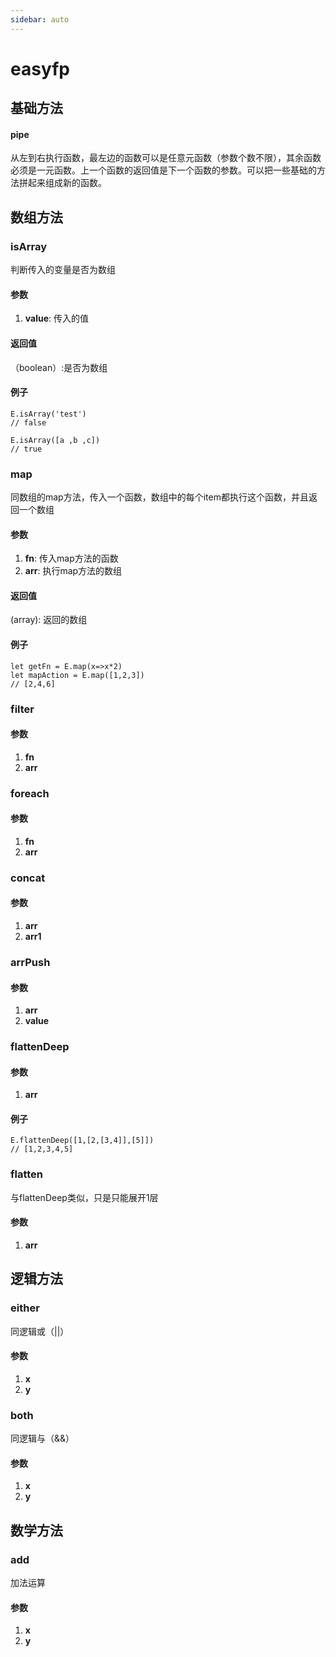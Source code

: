 ```yaml
---
sidebar: auto
---
```

# easyfp

## 基础方法
#### pipe
从左到右执行函数，最左边的函数可以是任意元函数（参数个数不限），其余函数必须是一元函数。上一个函数的返回值是下一个函数的参数。可以把一些基础的方法拼起来组成新的函数。

## 数组方法
### isArray
判断传入的变量是否为数组
#### 参数
1. **value**: 传入的值
#### 返回值
（boolean）:是否为数组
#### 例子
```
E.isArray('test')
// false

E.isArray([a ,b ,c])
// true
```
### map
同数组的map方法，传入一个函数，数组中的每个item都执行这个函数，并且返回一个数组
#### 参数
1. **fn**: 传入map方法的函数
2. **arr**: 执行map方法的数组
#### 返回值
(array): 返回的数组
#### 例子
```
let getFn = E.map(x=>x*2)
let mapAction = E.map([1,2,3])
// [2,4,6]
```
### filter

#### 参数
1. **fn**
2. **arr**

### foreach

#### 参数
1. **fn**
2. **arr**

### concat
#### 参数
1. **arr**
2. **arr1**

### arrPush
#### 参数
1. **arr**
2. **value**

### flattenDeep
#### 参数
1. **arr**
#### 例子
```
E.flattenDeep([1,[2,[3,4]],[5]])
// [1,2,3,4,5]
```

### flatten
与flattenDeep类似，只是只能展开1层
#### 参数
1. **arr**

## 逻辑方法

### either
同逻辑或（||）

#### 参数
1. **x**
2. **y**

### both
同逻辑与（&&）

#### 参数
1. **x**
2. **y**

## 数学方法
### add
加法运算
#### 参数
1. **x**
2. **y**
